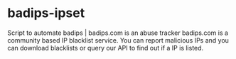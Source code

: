 # badips-ipset
 Script to automate badips | badips.com is an abuse tracker  badips.com is a community based IP blacklist service. You can report malicious IPs and you can download blacklists or query our API to find out if a IP is listed.
